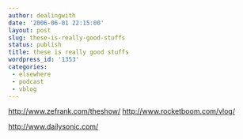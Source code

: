```yaml
---
author: dealingwith
date: '2006-06-01 22:15:00'
layout: post
slug: these-is-really-good-stuffs
status: publish
title: these is really good stuffs
wordpress_id: '1353'
categories:
 - elsewhere
 - podcast
 - vblog
---
```


http://www.zefrank.com/theshow/ http://www.rocketboom.com/vlog/

http://www.dailysonic.com/

